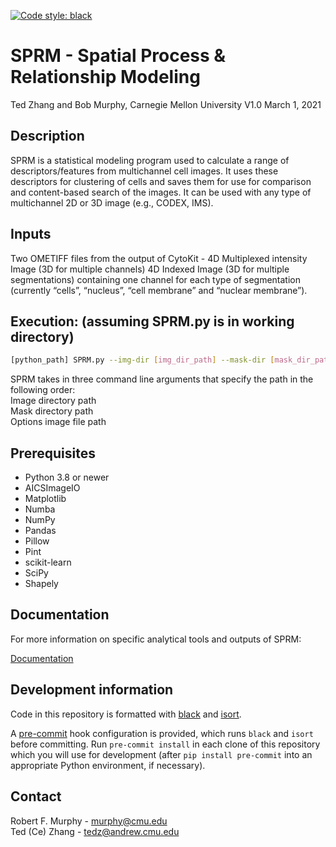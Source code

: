 [![Code style: black](https://img.shields.io/badge/code%20style-black-000000.svg)](https://github.com/psf/black)
# SPRM - Spatial Process & Relationship Modeling
Ted Zhang and Bob Murphy, Carnegie Mellon University
V1.0 March 1, 2021

## Description
SPRM is a statistical modeling program used to calculate a range of descriptors/features from multichannel cell images.  It uses these descriptors for clustering of cells and saves them for use for comparison and content-based search of the images.  It can be used with any type of multichannel 2D or 3D image (e.g., CODEX, IMS).

## Inputs

Two OMETIFF files from the output of CytoKit -
4D Multiplexed intensity Image (3D for multiple channels)
4D Indexed Image (3D for multiple segmentations) containing one channel for each type of segmentation (currently “cells”, “nucleus”, “cell membrane” and “nuclear membrane”).

## Execution: (assuming SPRM.py is in working directory)
```bash
[python_path] SPRM.py --img-dir [img_dir_path] --mask-dir [mask_dir_path] --optional-img-dir [optional_img_dir_path]
```

SPRM takes in three command line arguments that specify the path in the following order:\
Image directory path\
Mask directory path\
Options image file path

## Prerequisites

* Python 3.8 or newer
* AICSImageIO
* Matplotlib
* Numba
* NumPy
* Pandas
* Pillow
* Pint
* scikit-learn
* SciPy
* Shapely

## Documentation 

For more information on specific analytical tools and outputs of SPRM: 

[Documentation](https://docs.google.com/document/d/1ZSH9Ek8C4Ucvaytwxyg8LdrgLU6EHmgAsJ5z7Tcc8HQ/edit#heading=h.5y17kqj4hpjb)

## Development information

Code in this repository is formatted with [black](https://github.com/psf/black) and
[isort](https://pypi.org/project/isort/).

A [pre-commit](https://pre-commit.com/) hook configuration is provided, which runs `black` and `isort` before committing.
Run `pre-commit install` in each clone of this repository which you will use for development (after `pip install pre-commit`
into an appropriate Python environment, if necessary).

## Contact

Robert F. Murphy - murphy@cmu.edu\
Ted (Ce) Zhang - tedz@andrew.cmu.edu
